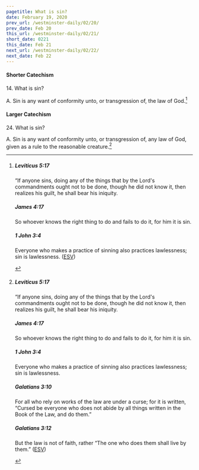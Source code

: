```yaml
---
pagetitle: What is sin?
date: February 19, 2020
prev_url: /westminster-daily/02/20/
prev_date: Feb 20
this_url: /westminster-daily/02/21/
short_date: 0221
this_date: Feb 21
next_url: /westminster-daily/02/22/
next_date: Feb 22
---
```


#### Shorter Catechism

14\. What is sin?

A. Sin is any want of conformity unto, or transgression of, the law of God.[^fnref:wsc1]


[^fnref:wsc1]: <div class="esv"><h5>Leviticus 5:17</h5> <div class="esv-text"><p id="p03005017.01-1">&#8220;If anyone sins, doing any of the things that by the <span class="small-caps">Lord</span>'s commandments ought not to be done, though he did not know it, then realizes his guilt, he shall bear his iniquity.</p> </div><h5>James 4:17</h5> <div class="esv-text"><p id="p59004017.01-2">So whoever knows the right thing to do and fails to do it, for him it is sin.</p> </div><h5>1 John 3:4</h5> <div class="esv-text"><p id="p62003004.01-3">Everyone who makes a practice of sinning also practices lawlessness; sin is lawlessness.  (<a href="http://www.esv.org" class="copyright">ESV</a>)</p> </div> </div>


#### Larger Catechism

24\. What is sin?

A. Sin is any want of conformity unto, or transgression of, any law of God, given as a rule to the reasonable creature.[^fnref:wlc1]


[^fnref:wlc1]: <div class="esv"><h5>Leviticus 5:17</h5> <div class="esv-text"><p id="p03005017.01-1">&#8220;If anyone sins, doing any of the things that by the <span class="small-caps">Lord</span>'s commandments ought not to be done, though he did not know it, then realizes his guilt, he shall bear his iniquity.</p> </div><h5>James 4:17</h5> <div class="esv-text"><p id="p59004017.01-2">So whoever knows the right thing to do and fails to do it, for him it is sin.</p> </div><h5>1 John 3:4</h5> <div class="esv-text"><p id="p62003004.01-3">Everyone who makes a practice of sinning also practices lawlessness; sin is lawlessness.</p> </div><h5>Galatians 3:10</h5> <div class="esv-text"> <p id="p48003010.07-4">For all who rely on works of the law are under a curse; for it is written, &#8220;Cursed be everyone who does not abide by all things written in the Book of the Law, and do them.&#8221;</p> </div><h5>Galatians 3:12</h5> <div class="esv-text"><p id="p48003012.01-5">But the law is not of faith, rather &#8220;The one who does them shall live by them.&#8221;  (<a href="http://www.esv.org" class="copyright">ESV</a>)</p> </div> </div>

